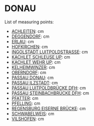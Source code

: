 # DONAU

List of measuring points:

* [ACHLEITEN](./ACHLEITEN): <Value topic="rivers/pegel-online/DONAU/ACHLEITEN/measurementValue"/> cm
* [DEGGENDORF](./DEGGENDORF): <Value topic="rivers/pegel-online/DONAU/DEGGENDORF/measurementValue"/> cm
* [ERLAU](./ERLAU): <Value topic="rivers/pegel-online/DONAU/ERLAU/measurementValue"/> cm
* [HOFKIRCHEN](./HOFKIRCHEN): <Value topic="rivers/pegel-online/DONAU/HOFKIRCHEN/measurementValue"/> cm
* [INGOLSTADT LUITPOLDSTRASSE](./INGOLSTADT-LUITPOLDSTRASSE): <Value topic="rivers/pegel-online/DONAU/INGOLSTADT-LUITPOLDSTRASSE/measurementValue"/> cm
* [KACHLET SCHLEUSE UP](./KACHLET-SCHLEUSE-UP): <Value topic="rivers/pegel-online/DONAU/KACHLET-SCHLEUSE-UP/measurementValue"/> cm
* [KACHLET WEHR UP](./KACHLET-WEHR-UP): <Value topic="rivers/pegel-online/DONAU/KACHLET-WEHR-UP/measurementValue"/> cm
* [KELHEIMWINZER](./KELHEIMWINZER): <Value topic="rivers/pegel-online/DONAU/KELHEIMWINZER/measurementValue"/> cm
* [OBERNDORF](./OBERNDORF): <Value topic="rivers/pegel-online/DONAU/OBERNDORF/measurementValue"/> cm
* [PASSAU DONAU](./PASSAU-DONAU): <Value topic="rivers/pegel-online/DONAU/PASSAU-DONAU/measurementValue"/> cm
* [PASSAU ILZSTADT](./PASSAU-ILZSTADT): <Value topic="rivers/pegel-online/DONAU/PASSAU-ILZSTADT/measurementValue"/> cm
* [PASSAU LUITPOLDBRÜCKE DFH](./PASSAU-LUITPOLDBRUECKE-DFH): <Value topic="rivers/pegel-online/DONAU/PASSAU-LUITPOLDBRUECKE-DFH/measurementValue"/> cm
* [PASSAU STEINBACHBRÜCKE DFH](./PASSAU-STEINBACHBRUECKE-DFH): <Value topic="rivers/pegel-online/DONAU/PASSAU-STEINBACHBRUECKE-DFH/measurementValue"/> cm
* [PFATTER](./PFATTER): <Value topic="rivers/pegel-online/DONAU/PFATTER/measurementValue"/> cm
* [PFELLING](./PFELLING): <Value topic="rivers/pegel-online/DONAU/PFELLING/measurementValue"/> cm
* [REGENSBURG EISERNE BRÜCKE](./REGENSBURG-EISERNE-BRUECKE): <Value topic="rivers/pegel-online/DONAU/REGENSBURG-EISERNE-BRUECKE/measurementValue"/> cm
* [SCHWABELWEIS](./SCHWABELWEIS): <Value topic="rivers/pegel-online/DONAU/SCHWABELWEIS/measurementValue"/> cm
* [VILSHOFEN](./VILSHOFEN): <Value topic="rivers/pegel-online/DONAU/VILSHOFEN/measurementValue"/> cm
